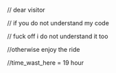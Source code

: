 // dear visitor 


// if you do not understand my code 


// fuck off i do not understand it too 


//otherwise enjoy the ride

//time_wast_here = 19 hour
